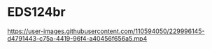 # EDS124br

https://user-images.githubusercontent.com/110594050/229996145-d4791443-c75a-4419-96f4-a40456f656a5.mp4

